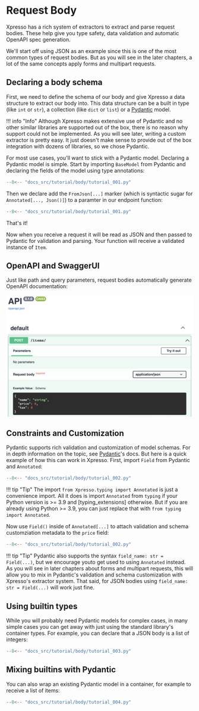 # Request Body

Xpresso has a rich system of extractors to extract and parse request bodies.
These help give you type safety, data validation and automatic OpenAPI spec generation.

We'll start off using JSON as an example since this is one of the most common types of request bodies.
But as you will see in the later chapters, a lot of the same concepts apply forms and multipart requests.

## Declaring a body schema

First, we need to define the schema of our body and give Xpresso a data structure to extract our body into.
This data structure can be a built in type (like `int` or `str`), a collection (like `dict` or `list`) or a [Pydantic] model.

!!! info "Info"
    Although Xpresso makes extensive use of Pydantic and no other similar libraries are supported out of the box, there is no reason why support could not be implemented.
    As you will see later, writing a custom extractor is pretty easy.
    It just doesn't make sense to provide out of the box integration with dozens of libraries, so we chose Pydantic.

For most use cases, you'll want to stick with a Pydantic model.
Declaring a Pydantic model is simple.
Start by importing `BaseModel` from Pydantic and declaring the fields of the model using type annotations:

```python hl_lines="3 8-11"
--8<-- "docs_src/tutorial/body/tutorial_001.py"
```

Then we declare add the `FromJson[...]` marker (which is syntactic sugar for `Annotated[..., Json()]`) to a paramter in our endpoint function:

```python hl_lines="14"
--8<-- "docs_src/tutorial/body/tutorial_001.py"
```

That's it!

Now when you receive a request it will be read as JSON and then passed to Pydantic for validation and parsing.
Your function will receive a validated instance of `Item`.

## OpenAPI and SwaggerUI

Just like path and query parameters, request bodies automatically generate OpenAPI documentation:

![Swagger UI](body_001.png)

## Constraints and Customization

Pydantic supports rich validation and customization of model schemas.
For in depth information on the topic, see [Pydantic]'s docs.
But here is a quick example of how this can work in Xpresso.
First, import `Field` from Pydantic and `Annotated`:

```python hl_lines="3 6"
--8<-- "docs_src/tutorial/body/tutorial_002.py"
```

!!! tip "Tip"
    The import `from Xpresso.typing import Annotated` is just a convenience import.
    All it does is import `Annotated` from `typing` if your Python version is >= 3.9 and [typing_extensions] otherwise.
    But if you are already using Python >= 3.9, you can just replace that with `from typing import Annotated`.

Now use `Field()` inside of `Annotated[...]` to attach validation and schema customziation metadata to the `price` field:

```python hl_lines="11-17"
--8<-- "docs_src/tutorial/body/tutorial_002.py"
```

!!! tip "Tip"
    Pydantic also supports the syntax `field_name: str = Field(...)`, but we encourage youto get used to using `Annotated` instead.
    As you will see in later chapters about forms and multipart requests, this will allow you to mix in Pydantic's validation and schema customization with Xpresso's extractor system.
    That said, for JSON bodies using `field_name: str = Field(...)` will work just fine.

## Using builtin types

While you will probably need Pydantic models for complex cases, in many simple cases you can get away with just using the standard library's container types.
For example, you can declare that a JSON body is a list of integers:

```python hl_lines="6"
--8<-- "docs_src/tutorial/body/tutorial_003.py"
```

## Mixing builtins with Pydantic

You can also wrap an existing Pydantic model in a container, for example to receive a list of items:

```python hl_lines="14"
--8<-- "docs_src/tutorial/body/tutorial_004.py"
```

[Pydantic]: https://pydantic-docs.helpmanual.io
